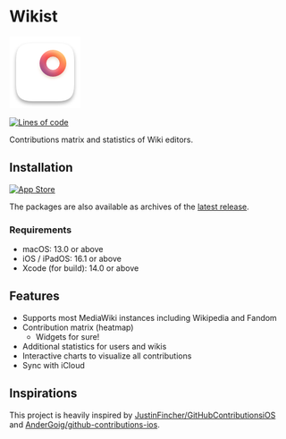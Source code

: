 # Wikist

![App Icon](Shared/Assets.xcassets/AppIcon.appiconset/macOS_128.png)

[![Lines of code](https://img.shields.io/tokei/lines/github/lucka-me/wikist-swift)](# "Repository")

Contributions matrix and statistics of Wiki editors.

## Installation

[![App Store](https://tools.applemediaservices.com/api/badges/download-on-the-app-store/black/en-us)](https://apps.apple.com/app/id1563425734 "App Store")

The packages are also available as archives of the [latest release](https://github.com/lucka-me/wikist-swift/releases/latest "Latest release").

### Requirements
- macOS: 13.0 or above
- iOS / iPadOS: 16.1 or above
- Xcode (for build): 14.0 or above

## Features
- Supports most MediaWiki instances including Wikipedia and Fandom
- Contribution matrix (heatmap)
    - Widgets for sure!
- Additional statistics for users and wikis
- Interactive charts to visualize all contributions
- Sync with iCloud

## Inspirations

This project is heavily inspired by [JustinFincher/GitHubContributionsiOS](https://github.com/JustinFincher/GitHubContributionsiOS) and [AnderGoig/github-contributions-ios](https://github.com/AnderGoig/github-contributions-ios).
